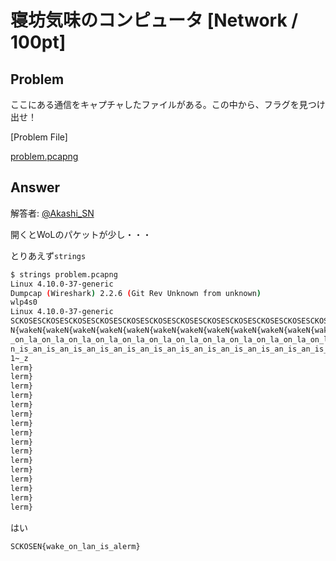 # 寝坊気味のコンピュータ [Network / 100pt]

## Problem

ここにある通信をキャプチャしたファイルがある。この中から、フラグを見つけ出せ！

[Problem File]

[problem.pcapng](problem.pcapng)

## Answer

解答者: [@Akashi_SN](https://twitter.com/Akashi_SN)

開くとWoLのパケットが少し・・・

とりあえず`strings`

```bash
$ strings problem.pcapng
Linux 4.10.0-37-generic
Dumpcap (Wireshark) 2.2.6 (Git Rev Unknown from unknown)
wlp4s0
Linux 4.10.0-37-generic
SCKOSESCKOSESCKOSESCKOSESCKOSESCKOSESCKOSESCKOSESCKOSESCKOSESCKOSESCKOSESCKOSESCKOSESCKOSESCKOSE
N{wakeN{wakeN{wakeN{wakeN{wakeN{wakeN{wakeN{wakeN{wakeN{wakeN{wakeN{wakeN{wakeN{wakeN{wakeN{wake
_on_la_on_la_on_la_on_la_on_la_on_la_on_la_on_la_on_la_on_la_on_la_on_la_on_la_on_la_on_la_on_la
n_is_an_is_an_is_an_is_an_is_an_is_an_is_an_is_an_is_an_is_an_is_an_is_an_is_an_is_an_is_an_is_a
1~_z
lerm}
lerm}
lerm}
lerm}
lerm}
lerm}
lerm}
lerm}
lerm}
lerm}
lerm}
lerm}
lerm}
lerm}
lerm}
lerm}
```

はい

`SCKOSEN{wake_on_lan_is_alerm}`